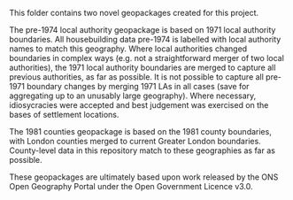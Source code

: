 This folder contains two novel geopackages created for this project. 

The pre-1974 local authority geopackage is based on 1971 local authority boundaries. All housebuilding data pre-1974 is labelled with local authority names to match this geography. 
Where local authorities changed boundaries in complex ways (e.g. not a straightforward merger of two local authorities), the 1971 local authority boundaries are merged to capture all previous authorities, as far as possible. 
It is not possible to capture all pre-1971 boundary changes by merging 1971 LAs in all cases (save for aggregating up to an unusably large geography). Where necessary, idiosycracies were accepted and best judgement was exercised on the bases of settlement locations. 

The 1981 counties geopackage is based on the 1981 county boundaries, with London counties merged to current Greater London boundaries. County-level data in this repository match to these geographies as far as possible. 

These geopackages are ultimately based upon work released by the ONS Open Geography Portal under the Open Government Licence v3.0.
